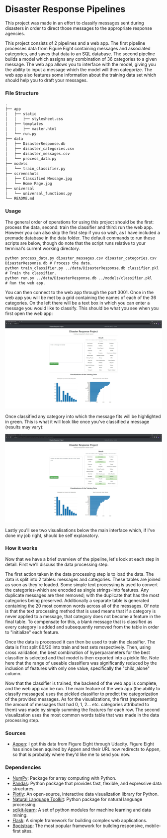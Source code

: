 # Disaster Response Pipelines
This project was made in an effort to classify messages sent during disasters in order to direct those messages to the appropriate response agencies.

This project consists of 2 pipelines and a web app. The first pipeline processes data from Figure Eight containing messages and associated categories, and saves that data to an SQL database. The second pipeline builds a model which assigns any combination of 36 categories to a given message. The web app allows you to interface with the model, giving you the ability to input a message which the model will then categorize. The web app also features some information about the training data set which should help you to draft your messages.

### File Structure
```
.
├── app
│   ├── static
│   │   ├── stylesheet.css
│   ├── templates
│   │   ├── master.html
│   └── run.py
├── data
│   ├── DisasterResponse.db
│   ├── disaster_categories.csv
│   ├── disaster_messages.csv
│   └── process_data.py
├── models
│   └── train_classifier.py
├── screenshots
│   ├── Classified Message.jpg
│   └── Home Page.jpg
├── universal
│   └── universal_functions.py
└── README.md
```

### Usage
The general order of operations for using this project should be the first: process the data, second: train the classifier and third: run the web app. However you can also skip the first step if you so wish, as I have included a premade database in the data folder. The default commands to run these scripts are below, though do note that the script runs relative to your terminal's current working directory.

```
python process_data.py disaster_messages.csv disaster_categories.csv DisasterResponse.db # Process the data.
python train_classifier.py ../data/DisasterResponse.db classifier.pkl                    # Train the classifier.
python run.py ../data/DisasterResponse.db ../models/classifier.pkl                       # Run the web app.
```

You can then connect to the web app through the port 3001. Once in the web app you will be met by a grid containing the names of each of the 36 categories. On the left there will be a text box in which you can enter a message you would like to classify. This should be what you see when you first open the web app:

![Home Page](https://github.com/LinkWentz/Disaster-Response-Pipelines/blob/master/screenshots/Home%20Page.jpg)

Once classified any category into which the message fits will be highlighted in green. This is what it will look like once you've classified a message (results may vary):

![Classified Message](https://github.com/LinkWentz/Disaster-Response-Pipelines/blob/master/screenshots/Classified%20Message.jpg)

Lastly you'll see two visualisations below the main interface which, if I've done my job right, should be self explanatory.

### How it works
Now that we have a brief overview of the pipeline, let's look at each step in detail. First we'll discuss the data processing step.

The first action taken in the data processing step is to load the data. The data is split into 2 tables: messages and categories. These tables are joined as soon as they're loaded. Some simple text processing is used to convert the categories-which are encoded as single strings-into features. Any duplicate messages are then removed; with the duplicate that has the most categories being preserved. Additionally a separate table is generated containing the 20 most common words across all of the messages. Of note is that the text processing method that is used means that if a category is never applied to a message, that category does not become a feature in the final table. To compensate for this, a blank message that is classified as every category is added and subsequently removed from the table in order to "initialize" each feature.

Once the data is processed it can then be used to train the classifier. The data is first split 80/20 into train and test sets respectively. Then, using cross validation, the best combination of hyperparameters for the best classifier is selected and that model is then exported into a pickle file. Note here that the range of useable classifiers was significantly reduced by the inclusion of features with only one value, specifically the "child_alone" column.

Now that the classifier is trained, the backend of the web app is complete, and the web app can be run. The main feature of the web app (the ability to classify messages) uses the pickled classifier to predict the categorization of the provided messages. As for the visualizations, the first (representing the amount of messages that had 0, 1, 2... etc. categories attributed to them) was made by simply summing the features for each row. The second visualization uses the most common words table that was made in the data processing step.

### Sources
- [Appen](https://appen.com/): I got this data from Figure Eight through Udacity. Figure Eight has since been aquired by Appen and their URL now redirects to Appen, so that is probably where they'd like me to send you now.

### Dependencies
- [NumPy](https://pypi.org/project/numpy/): Package for array computing with Python.
- [Pandas](https://pypi.org/project/pandas/): Python package that provides fast, flexible, and expressive data structures.
- [Plotly](https://pypi.org/project/plotly/): An open-source, interactive data visualization library for Python.
- [Natural Language Toolkit](https://pypi.org/project/nltk/): Python package for natural language processing.
- [scikit-learn](https://pypi.org/project/scikit-learn/): A set of python modules for machine learning and data mining.
- [Flask](https://pypi.org/project/Flask/): A simple framework for building complex web applications.
- [Bootstrap](https://getbootstrap.com/): The most popular framework for building responsive, mobile-first sites.
